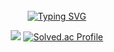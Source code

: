 <div align="center">
<br><br><br>

[![Typing SVG](https://readme-typing-svg.demolab.com?font=Fira+Code&weight=300&size=30&pause=1000&color=2A12A9&width=700&lines=Welcome.+This+is+Cookpie's+GitHub)](https://git.io/typing-svg)
  
![](http://github-profile-summary-cards.vercel.app/api/cards/stats?username=asd99708&theme=dark)
  [![Solved.ac Profile](http://mazassumnida.wtf/api/v2/generate_badge?boj=asd99708)](https://solved.ac/asd99708/)
<!--


**asd99708/asd99708** is a ✨ _special_ ✨ repository because its `README.md` (this file) appears on your GitHub profile.

Here are some ideas to get you started:

- 🔭 I’m currently working on ...
- 🌱 I’m currently learning ...
- 👯 I’m looking to collaborate on ...
- 🤔 I’m looking for help with ...
- 💬 Ask me about ...
- 📫 How to reach me: ...
- 😄 Pronouns: ...
- ⚡ Fun fact: ...
-->
